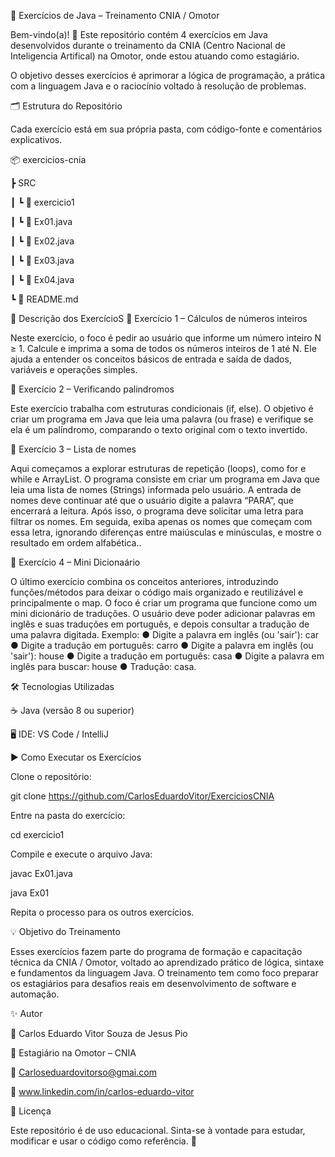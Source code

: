 🧠 Exercícios de Java – Treinamento CNIA / Omotor

Bem-vindo(a)! 👋
Este repositório contém 4 exercícios em Java desenvolvidos durante o treinamento da CNIA (Centro Nacional de Inteligencia Artifical) na Omotor, onde estou atuando como estagiário.

O objetivo desses exercícios é aprimorar a lógica de programação, a prática com a linguagem Java e o raciocínio voltado à resolução de problemas.

🗂️ Estrutura do Repositório

Cada exercício está em sua própria pasta, com código-fonte e comentários explicativos.

📦 exercicios-cnia
 
 ┣ SRC
 
 ┃ ┗ 📁 exercicio1

 ┃    ┗ 📄 Ex01.java
 
 ┃    ┗ 📄 Ex02.java
 
 ┃    ┗ 📄 Ex03.java
 
 ┃    ┗ 📄 Ex04.java
 
 ┗ 📄 README.md

🧩 Descrição dos ExercícioS
🔹 Exercício 1 – Cálculos de números inteiros

Neste exercício, o foco é pedir ao usuário que informe um número inteiro N ≥ 1. Calcule e imprima a
soma de todos os números inteiros de 1 até N.
Ele ajuda a entender os conceitos básicos de entrada e saída de dados, variáveis e operações simples.

🔹 Exercício 2 – Verificando palindromos

Este exercício trabalha com estruturas condicionais (if, else).
O objetivo é criar um programa em Java que leia uma palavra (ou frase) e verifique se ela é
um palíndromo, comparando o texto original com o texto invertido.

🔹 Exercício 3 – Lista de nomes

Aqui começamos a explorar estruturas de repetição (loops), como for e while e ArrayList.
O programa consiste em criar um programa em Java que leia uma lista de nomes (Strings) informada
pelo usuário. A entrada de nomes deve continuar até que o usuário digite a
palavra “PARA”, que encerrará a leitura. Após isso, o programa deve solicitar
uma letra para filtrar os nomes. Em seguida, exiba apenas os nomes que
começam com essa letra, ignorando diferenças entre maiúsculas e
minúsculas, e mostre o resultado em ordem alfabética..

🔹 Exercício 4 – Mini Dicionaário

O último exercício combina os conceitos anteriores, introduzindo funções/métodos para deixar o código mais organizado e reutilizável e principalmente o map.
O foco é criar um programa que funcione como um mini dicionário de traduções.
O usuário deve poder adicionar palavras em inglês e suas traduções em
português, e depois consultar a tradução de uma palavra digitada.
Exemplo:
● Digite a palavra em inglês (ou 'sair'): car
● Digite a tradução em português: carro
● Digite a palavra em inglês (ou 'sair'): house
● Digite a tradução em português: casa
● Digite a palavra em inglês para buscar: house
● Tradução: casa.

🛠️ Tecnologias Utilizadas

☕ Java (versão 8 ou superior)

🖥️ IDE: VS Code / IntelliJ

▶️ Como Executar os Exercícios

Clone o repositório:

git clone https://github.com/CarlosEduardoVitor/ExerciciosCNIA


Entre na pasta do exercício:

cd exercicio1


Compile e execute o arquivo Java:

javac Ex01.java

java Ex01


Repita o processo para os outros exercícios.

💡 Objetivo do Treinamento

Esses exercícios fazem parte do programa de formação e capacitação técnica da CNIA / Omotor, voltado ao aprendizado prático de lógica, sintaxe e fundamentos da linguagem Java.
O treinamento tem como foco preparar os estagiários para desafios reais em desenvolvimento de software e automação.

✨ Autor

👤 Carlos Eduardo Vitor Souza de Jesus Pio

📍 Estagiário na Omotor – CNIA

📧 Carloseduardovitorso@gmai.com

🔗 www.linkedin.com/in/carlos-eduardo-vitor

📜 Licença

Este repositório é de uso educacional.
Sinta-se à vontade para estudar, modificar e usar o código como referência. 🚀
